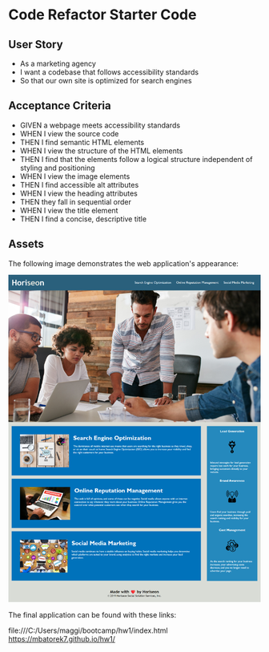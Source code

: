 # Code Refactor Starter Code

## User Story

* As a marketing agency
* I want a codebase that follows accessibility standards
* So that our own site is optimized for search engines

## Acceptance Criteria

* GIVEN a webpage meets accessibility standards
* WHEN I view the source code
* THEN I find semantic HTML elements
* WHEN I view the structure of the HTML elements
* THEN I find that the elements follow a logical structure independent of styling and positioning
* WHEN I view the image elements
* THEN I find accessible alt attributes
* WHEN I view the heading attributes
* THEN they fall in sequential order
* WHEN I view the title element
* THEN I find a concise, descriptive title

## Assets

The following image demonstrates the web application's appearance:

![Final deployment of the web application.](./assets/images/hw1.png)

The final application can be found with these links:

file:///C:/Users/maggi/bootcamp/hw1/index.html
https://mbatorek7.github.io/hw1/